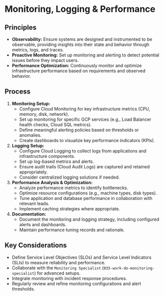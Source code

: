 # Monitoring, Logging & Performance

## Principles
*   **Observability:** Ensure systems are designed and instrumented to be observable, providing insights into their state and behavior through metrics, logs, and traces.
*   **Proactive Monitoring:** Set up monitoring and alerting to detect potential issues before they impact users.
*   **Performance Optimization:** Continuously monitor and optimize infrastructure performance based on requirements and observed behavior.

## Process
1.  **Monitoring Setup:**
    *   Configure Cloud Monitoring for key infrastructure metrics (CPU, memory, disk, network).
    *   Set up monitoring for specific GCP services (e.g., Load Balancer health checks, Cloud SQL metrics).
    *   Define meaningful alerting policies based on thresholds or anomalies.
    *   Create dashboards to visualize key performance indicators (KPIs).
2.  **Logging Setup:**
    *   Configure Cloud Logging to collect logs from applications and infrastructure components.
    *   Set up log-based metrics and alerts.
    *   Ensure audit trails (Cloud Audit Logs) are captured and retained appropriately.
    *   Consider centralized logging solutions if needed.
3.  **Performance Analysis & Optimization:**
    *   Analyze performance metrics to identify bottlenecks.
    *   Optimize resource configurations (e.g., machine types, disk types).
    *   Tune application and database performance in collaboration with relevant leads.
    *   Implement caching strategies where appropriate.
4.  **Documentation:**
    *   Document the monitoring and logging strategy, including configured alerts and dashboards.
    *   Maintain performance tuning records and rationale.

## Key Considerations
*   Define Service Level Objectives (SLOs) and Service Level Indicators (SLIs) to measure reliability and performance.
*   Collaborate with the `Monitoring Specialist` (`035-work-do-monitoring-specialist`) for advanced setups.
*   Integrate monitoring with incident response procedures.
*   Regularly review and refine monitoring configurations and alert thresholds.